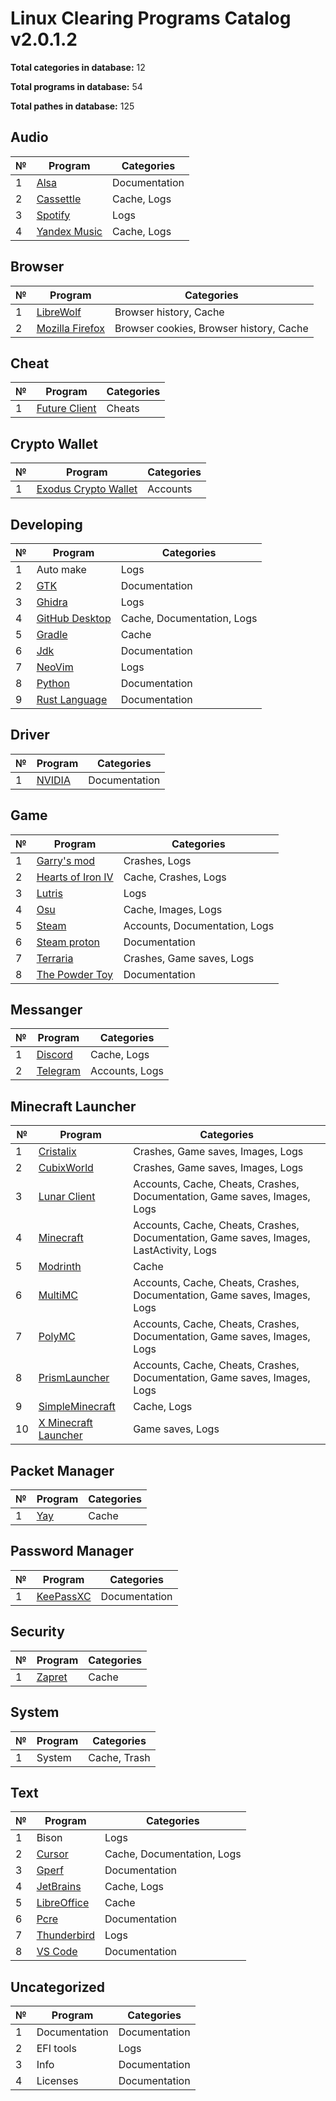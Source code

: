 # Linux Clearing Programs Catalog v2.0.1.2
**Total categories in database:** 12

**Total programs in database:** 54

**Total pathes in database:** 125

## Audio

| № | Program | Categories |
| --- | --- | --- |
| 1 | [Alsa](https://en.wikipedia.org/wiki/Advanced_Linux_Sound_Architecture) | Documentation |
| 2 | [Cassettle](https://gitlab.gnome.org/Rirusha/Cassette) | Cache, Logs |
| 3 | [Spotify](https://open.spotify.com/download) | Logs |
| 4 | [Yandex Music](https://music.yandex.ru/download) | Cache, Logs |


## Browser

| № | Program | Categories |
| --- | --- | --- |
| 1 | [LibreWolf](https://librewolf.net/installation) | Browser history, Cache |
| 2 | [Mozilla Firefox](https://www.mozilla.org/firefox/new) | Browser cookies, Browser history, Cache |


## Cheat

| № | Program | Categories |
| --- | --- | --- |
| 1 | [Future Client](https://futureclient.net) | Cheats |


## Crypto Wallet

| № | Program | Categories |
| --- | --- | --- |
| 1 | [Exodus Crypto Wallet](https://www.exodus.com/download) | Accounts |


## Developing

| № | Program | Categories |
| --- | --- | --- |
| 1 | Auto make | Logs |
| 2 | [GTK](https://www.gtk.org) | Documentation |
| 3 | [Ghidra](https://github.com/NationalSecurityAgency/ghidra) | Logs |
| 4 | [GitHub Desktop](https://desktop.github.com/download) | Cache, Documentation, Logs |
| 5 | [Gradle](https://gradle.org) | Cache |
| 6 | [Jdk](https://www.oracle.com/java/technologies/downloads) | Documentation |
| 7 | [NeoVim](https://github.com/neovim/neovim/blob/master/INSTALL.md) | Logs |
| 8 | [Python](https://www.python.org/downloads) | Documentation |
| 9 | [Rust Language](https://www.rust-lang.org/tools/install) | Documentation |


## Driver

| № | Program | Categories |
| --- | --- | --- |
| 1 | [NVIDIA](https://www.nvidia.com) | Documentation |


## Game

| № | Program | Categories |
| --- | --- | --- |
| 1 | [Garry's mod](https://store.steampowered.com/app/4000/Garrys_Mod) | Crashes, Logs |
| 2 | [Hearts of Iron IV](https://store.steampowered.com/app/394360/Hearts_of_Iron_IV) | Cache, Crashes, Logs |
| 3 | [Lutris](https://lutris.net/downloads) | Logs |
| 4 | [Osu](https://osu.ppy.sh/home/download) | Cache, Images, Logs |
| 5 | [Steam](https://store.steampowered.com/about) | Accounts, Documentation, Logs |
| 6 | [Steam proton](https://github.com/ValveSoftware/Proton) | Documentation |
| 7 | [Terraria](https://terraria.org) | Crashes, Game saves, Logs |
| 8 | [The Powder Toy](https://powdertoy.co.uk) | Documentation |


## Messanger

| № | Program | Categories |
| --- | --- | --- |
| 1 | [Discord](https://discord.com) | Cache, Logs |
| 2 | [Telegram](https://desktop.telegram.org) | Accounts, Logs |


## Minecraft Launcher

| № | Program | Categories |
| --- | --- | --- |
| 1 | [Cristalix](https://cristalix.gg) | Crashes, Game saves, Images, Logs |
| 2 | [CubixWorld](https://cubixworld.net/start) | Crashes, Game saves, Images, Logs |
| 3 | [Lunar Client](https://www.lunarclient.com/download) | Accounts, Cache, Cheats, Crashes, Documentation, Game saves, Images, Logs |
| 4 | [Minecraft](https://www.minecraft.net/ru-ru/about-minecraft) | Accounts, Cache, Cheats, Crashes, Documentation, Game saves, Images, LastActivity, Logs |
| 5 | [Modrinth](https://modrinth.com/app) | Cache |
| 6 | [MultiMC](https://multimc.org/#Download) | Accounts, Cache, Cheats, Crashes, Documentation, Game saves, Images, Logs |
| 7 | [PolyMC](https://polymc.org/download) | Accounts, Cache, Cheats, Crashes, Documentation, Game saves, Images, Logs |
| 8 | [PrismLauncher](https://prismlauncher.org/download/windows) | Accounts, Cache, Cheats, Crashes, Documentation, Game saves, Images, Logs |
| 9 | [SimpleMinecraft](https://simpleminecraft.ru/start.html) | Cache, Logs |
| 10 | [X Minecraft Launcher](https://xmcl.app) | Game saves, Logs |


## Packet Manager

| № | Program | Categories |
| --- | --- | --- |
| 1 | [Yay](https://github.com/Jguer/yay) | Cache |


## Password Manager

| № | Program | Categories |
| --- | --- | --- |
| 1 | [KeePassXC](https://keepassxc.org/download) | Documentation |


## Security

| № | Program | Categories |
| --- | --- | --- |
| 1 | [Zapret](https://github.com/bol-van/zapret) | Cache |


## System

| № | Program | Categories |
| --- | --- | --- |
| 1 | System | Cache, Trash |


## Text

| № | Program | Categories |
| --- | --- | --- |
| 1 | Bison | Logs |
| 2 | [Cursor](https://www.cursor.com/downloads) | Cache, Documentation, Logs |
| 3 | [Gperf](https://github.com/jwinarske/gperf) | Documentation |
| 4 | [JetBrains](https://www.jetbrains.com/?var=1) | Cache, Logs |
| 5 | [LibreOffice](https://www.libreoffice.org/download/download-libreoffice) | Cache |
| 6 | [Pcre](https://www.pcre.org) | Documentation |
| 7 | [Thunderbird](https://www.thunderbird.net) | Logs |
| 8 | [VS Code](https://code.visualstudio.com/download) | Documentation |


## Uncategorized

| № | Program | Categories |
| --- | --- | --- |
| 1 | Documentation | Documentation |
| 2 | EFI tools | Logs |
| 3 | Info | Documentation |
| 4 | Licenses | Documentation |
